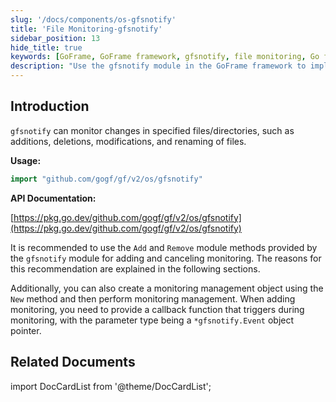```yaml
---
slug: '/docs/components/os-gfsnotify'
title: 'File Monitoring-gfsnotify'
sidebar_position: 13
hide_title: true
keywords: [GoFrame, GoFrame framework, gfsnotify, file monitoring, Go framework, file operations, monitoring module, Go development, system monitoring, directory monitoring]
description: "Use the gfsnotify module in the GoFrame framework to implement the monitoring of files and directories. gfsnotify can detect changes such as addition, deletion, modification, and renaming of files, and provides convenient interface functions like Add and Remove for monitoring and unmonitoring operations. Applicable to the inotify mechanism of *nix systems, and usage may be limited by system kernel parameters. Through example code, it demonstrates how to set, remove monitoring, and perform file operation monitoring."
---
```


## Introduction

`gfsnotify` can monitor changes in specified files/directories, such as additions, deletions, modifications, and renaming of files.

**Usage:**

```go
import "github.com/gogf/gf/v2/os/gfsnotify"
```

**API Documentation:**

[https://pkg.go.dev/github.com/gogf/gf/v2/os/gfsnotify](https://pkg.go.dev/github.com/gogf/gf/v2/os/gfsnotify)

It is recommended to use the `Add` and `Remove` module methods provided by the `gfsnotify` module for adding and canceling monitoring. The reasons for this recommendation are explained in the following sections.

Additionally, you can also create a monitoring management object using the `New` method and then perform monitoring management. When adding monitoring, you need to provide a callback function that triggers during monitoring, with the parameter type being a `*gfsnotify.Event` object pointer.

## Related Documents

import DocCardList from '@theme/DocCardList';

<DocCardList />